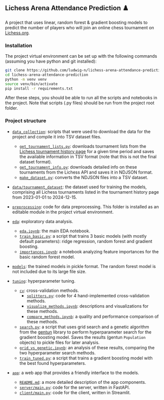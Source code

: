 ## Lichess Arena Attendance Prediction ♟️

A project that uses linear, random forest & gradient boosting models to predict the number of players who will join an online chess tournament on [Lichess.org](https://lichess.org).

### Installation

The project virtual environment can be set up with the following commands (assuming you have python and git installed):
```bash
git clone https://github.com/ludwig-n/lichess-arena-attendance-prediction.git
cd lichess-arena-attendance-prediction
python -m venv venv
source venv/bin/activate
pip install -r requirements.txt
```
After these steps, you should be able to run all the scripts and notebooks in the project. Note that scripts (.py files) should be run from the project root folder.

### Project structure

- [`data_collection`](data_collection): scripts that were used to download the data for the project and compile it into TSV dataset files.
    - [`get_tournament_lists.py`](data_collection/get_tournament_lists.py): downloads tournament lists from the [Lichess tournament history page](https://lichess.org/tournament/history) for a given time period and saves the available information in TSV format (note that this is not the final dataset format).
    - [`get_tournament_info.py`](data_collection/get_tournament_info.py): downloads detailed info on these tournaments from the Lichess API and saves it in NDJSON format.
    - [`make_dataset.py`](data_collection/make_dataset.py): converts the NDJSON files into a TSV dataset.

- [`data/tournament_dataset`](data/tournament_dataset): the dataset used for training the models, comprising all Lichess tournaments listed in the tournament history page from 2023-01-01 to 2024-12-15.

- [`preprocessing`](preprocessing): code for data preprocessing. This folder is installed as an editable module in the project virtual environment.

- [`eda`](eda): exploratory data analysis.
    - [`eda.ipynb`](eda/eda.ipynb): the main EDA notebook.
    - [`train_basic.py`](eda/train_basic.py): a script that trains 3 basic models (with mostly default parameters): ridge regression, random forest and gradient boosting.
    - [`importances.ipynb`](eda/importances.ipynb): a notebook analyzing feature importances for the basic random forest model.

- [`models`](models): the trained models in pickle format. The random forest model is not included due to its large file size.

- [`tuning`](tuning): hyperparameter tuning.
    - [`cv`](tuning/cv): cross-validation methods.
        - [`splitters.py`](tuning/cv/splitters.py): code for 4 hand-implemented cross-validation methods.
        - [`visualize_methods.ipynb`](tuning/cv/visualize_methods.ipynb): descriptions and visualizations for these methods.
        - [`compare_methods.ipynb`](tuning/cv/compare_methods.ipynb): a quality and performance comparison of these methods.
    - [`search.py`](tuning/search.py): a script that uses grid search and a genetic algorithm from the [gentun](https://github.com/gmontamat/gentun) library to perform hyperparameter search for the gradient boosting model. Saves the results (gentun `Population` objects) to pickle files for later analysis.
    - [`grid_vs_genetic.ipynb`](tuning/grid_vs_genetic.ipynb): an analysis of these results, comparing the two hyperparameter search methods.
    - [`train_tuned.py`](tuning/train_tuned.py): a script that trains a gradient boosting model with the best found hyperparameters.

- [`app`](app): a web app that provides a friendly interface to the models.
    - [`README.md`](app/README.md): a more detailed description of the app components.
    - [`server/main.py`](app/server/main.py): code for the server, written in FastAPI.
    - [`client/main.py`](app/client/main.py): code for the client, written in Streamlit.
